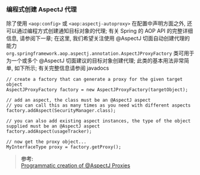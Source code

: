 ### 编程式创建 AspectJ 代理
除了使用 `<aop:config>` 或 `<aop:aspectj-autoproxy>` 在配置中声明方面之外, 还可以通过编程方式创建通知目标对象的代理; 有关 Spring 的 AOP API 的完整详细信息, 请参阅下一章; 在这里, 我们希望关注使用 @AspectJ 切面自动创建代理的能力  
`org.springframework.aop.aspectj.annotation.AspectJProxyFactory` 类可用于为一个或多个 @AspectJ 切面建议的目标对象创建代理; 此类的基本用法非常简单, 如下所示; 有关完整信息请参阅 javadocs
```
// create a factory that can generate a proxy for the given target object
AspectJProxyFactory factory = new AspectJProxyFactory(targetObject);

// add an aspect, the class must be an @AspectJ aspect
// you can call this as many times as you need with different aspects
factory.addAspect(SecurityManager.class);

// you can also add existing aspect instances, the type of the object supplied must be an @AspectJ aspect
factory.addAspect(usageTracker);

// now get the proxy object...
MyInterfaceType proxy = factory.getProxy();
```
>**参考:**  
[Programmatic creation of @AspectJ Proxies](https://docs.spring.io/spring/docs/4.3.24.RELEASE/spring-framework-reference/html/aop.html#aop-aspectj-programmatic)

